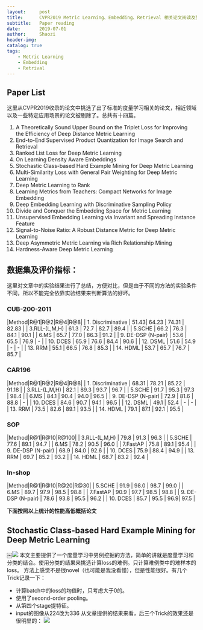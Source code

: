 ```yaml
---
layout:     post
title:      CVPR2019 Metric Learning、Embedding、Retrieval 相关论文阅读及整理
subtitle:   Paper reading
date:       2019-07-01
author:     Shaozi
header-img:
catalog: true
tags:
    - Metric Learning
    - Embedding
    - Retrival
---
```


 
## Paper List

这里从CVPR2019收录的论文中挑选了出了标准的度量学习相关的论文，相近领域以及一些特定应用场景的论文被剔除了。总共有十四篇。

1. A Theoretically Sound Upper Bound on the Triplet Loss for Improving the Efficiency of Deep Distance Metric Learning
2. End-to-End Supervised Product Quantization for Image Search and Retrieval
3. Ranked List Loss for Deep Metric Learning
4. On Learning Density Aware Embeddings
5.  Stochastic Class-based Hard Example Mining for Deep Metric Learning
6. Multi-Similarity Loss with General Pair Weighting for Deep Metric Learning
7.  Deep Metric Learning to Rank
8. Learning Metrics from Teachers: Compact Networks for Image Embedding
9. Deep Embedding Learning with Discriminative Sampling Policy
10. Divide and Conquer the Embedding Space for Metric Learning
11. Unsupervised Embedding Learning via Invariant and Spreading Instance Feature
12. Signal-to-Noise Ratio: A Robust Distance Metric for Deep Metric Learning
13. Deep Asymmetric Metric Learning via Rich Relationship Mining
14. Hardness-Aware Deep Metric Learning

## 数据集及评价指标：

这里对文章中的实验结果进行了总结，方便对比，但是由于不同的方法的实验条件不同，所以不能完全依靠实验结果来判断算法的好坏。

### CUB-200-2011

|Method|R@1|R@2|R@4|R@8|
| 1. Discriminative | 51.43| 64.23 | 74.31 | 82.83 |
| 3.RLL-(L,M,H) | 61.3 | 72.7 | 82.7 | 89.4 |
| 5.SCHE | 66.2 | 76.3 | 84.1 | 90.1 |
| 6.MS | 65.7 | 77.0 | 86.3 | 91.2 |
| 9. DE-DSP (N-pair) | 53.6 | 65.5 | 76.9 | - |
| 10. DCES | 65.9 | 76.6 | 84.4 | 90.6 |
| 12. DSML | 51.6 | 54.9 | - | - |
| 13. RRM | 55.1 | 66.5 | 76.8 | 85.3 |
| 14. HDML | 53.7 | 65.7 | 76.7 | 85.7 |

### CAR196

|Method|R@1|R@2|R@4|R@8|
| 1. Discriminative | 68.31 | 78.21 | 85.22 | 91.18 |
| 3.RLL-(L,M,H) | 82.1 | 89.3 | 93.7 | 96.7 |
| 5.SCHE | 91.7 | 95.3 | 97.3 | 98.4 |
| 6.MS | 84.1 | 90.4 | 94.0 | 96.5 |
| 9. DE-DSP (N-pair) | 72.9 | 81.6 | 88.8 | - |
| 10. DCES | 84.6 | 90.7 | 94.1 | 96.5 |
| 12. DSML | 49.1 | 52.4 | - | - |
| 13. RRM | 73.5 | 82.6 | 89.1 | 93.5 |
| 14. HDML | 79.1 | 87.1 | 92.1 | 95.5 |

### SOP

|Method|R@1|R@10|R@100|
| 3.RLL-(L,M,H) | 79.8 | 91.3 | 96.3 |
| 5.SCHE | 77.6 | 89.1 | 94.7 |
| 6.MS | 78.2 | 90.5 | 96.0 |
| 7.FastAP | 75.8 | 89.1 | 95.4 |
| 9. DE-DSP (N-pair) | 68.9 | 84.0 | 92.6 |
| 10. DCES | 75.9 | 88.4 | 94.9 |
| 13. RRM | 69.7 | 85.2 | 93.2 |
| 14. HDML | 68.7 | 83.2 | 92.4 |

### In-shop

|Method|R@1|R@10|R@20|R@30| 
| 5.SCHE | 91.9 | 98.0 | 98.7 | 99.0 |
| 6.MS | 89.7 | 97.9 | 98.5 | 98.8 |
| 7.FastAP | 90.9 | 97.7 | 98.5 | 98.8 |
| 9. DE-DSP (N-pair) | 78.6 | 93.8 | 95.5 | 96.2 |
| 10. DCES | 85.7 | 95.5 | 96.9| 97.5 |

**下面按照以上统计的性能高低概括论文**
## Stochastic Class-based Hard Example Mining for Deep Metric Learning
￼![][image-1]
本文主要提供了一个度量学习中男例挖掘的方法，简单的讲就是度量学习和分类的结合。使用分类的结果来挑选计算loss的难例。只计算难例类中的难样本的loss。
方法上感觉不是很novel（也可能是我没看懂），但是性能很好。有几个Trick记录一下：
- 计算batch中的loss的均值时，只考虑大于0的。
- 使用了second-order pooling。
- 从第四个stage提特征。
- input的图像从224改为336
从文章提供的结果来看，后三个Trick的效果还是很明显的：
![][image-2]

[image-1]:	http://ww1.sinaimg.cn/large/c310f833ly1g4nn6ebjlmj20bw07edhf.jpg
[image-2]:	http://ww1.sinaimg.cn/large/c310f833ly1g4nomt96czj209k03kwer.jpg